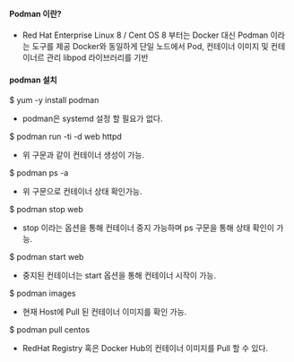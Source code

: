 #### Podman 이란?

- Red Hat Enterprise Linux 8 / Cent OS 8 부터는 Docker 대신 Podman 이라는 도구를 제공
Docker와 동일하게 단일 노드에서 Pod, 컨테이너 이미지 및 컨테이너르 관리
libpod 라이브러리를 기반


#### podman 설치


$ yum -y install podman

- podman은 systemd 설정 할 필요가 없다.

$ podman run -ti -d web httpd

- 위 구문과 같이 컨테이너 생성이 가능.

$ podman ps -a 

- 위 구문으로 컨테이너 상태 확인가능.

$ podman stop web 

- stop 이라는 옵션을 통해 컨테이너 중지 가능하며 ps 구문을 통해 상태 확인이 가능.

$ podman start web 

- 중지된 컨테이너는 start 옵션을 통해 컨테이너 시작이 가능.

$ podman images

- 현재 Host에 Pull 된 컨테이너 이미지를 확인 가능.

$ podman pull centos

- RedHat Registry 혹은 Docker Hub의 컨테이너 이미지를 Pull 할 수 있다.

